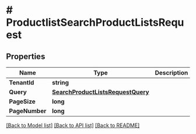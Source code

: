 # # ProductlistSearchProductListsRequest


## Properties 


Name | Type | Description | Notes
------------ | ------------- | ------------- | -------------
**TenantId**| **string** |   | [optional]
**Query**| [**SearchProductListsRequestQuery**](SearchProductListsRequestQuery.md) |   | [optional]
**PageSize**| **long** |   | [optional]
**PageNumber**| **long** |   | [optional]


[[Back to Model list]](../../README.md#models) [[Back to API list]](../../README.md#endpoints) [[Back to README]](../../README.md)

